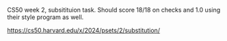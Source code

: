 CS50 week 2, subsitituion task. Should score 18/18 on checks and 1.0 using their style program as well.

https://cs50.harvard.edu/x/2024/psets/2/substitution/
